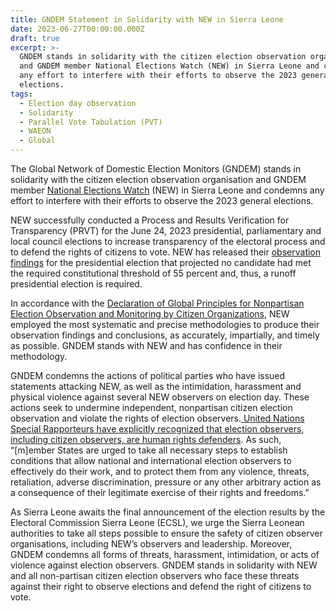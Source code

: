 ```yaml
---
title: GNDEM Statement in Solidarity with NEW in Sierra Leone
date: 2023-06-27T00:00:00.000Z
draft: true
excerpt: >-
  GNDEM stands in solidarity with the citizen election observation organisation
  and GNDEM member National Elections Watch (NEW) in Sierra Leone and condemns
  any effort to interfere with their efforts to observe the 2023 general
  elections.
tags:
  - Election day observation
  - Solidarity
  - Parallel Vote Tabulation (PVT)
  - WAEON
  - Global
---
```


The Global Network of Domestic Election Monitors (GNDEM) stands in solidarity with the citizen election observation organisation and GNDEM member [National Elections Watch](https://nationalelectionwatchsl.org/) (NEW) in Sierra Leone and condemns any effort to interfere with their efforts to observe the 2023 general elections.

NEW successfully conducted a Process and Results Verification for Transparency (PRVT) for the June 24, 2023 presidential, parliamentary and local council elections to increase transparency of the electoral process and to defend the rights of citizens to vote. NEW has released their [observation findings](https://nationalelectionwatchsl.org/wp-content/uploads/2023/06/27-June-NEW-PRVT-UPDATE-Partial-election-results-released-by-the-ECSL-26-June-2023-NEW-FINAL.pdf) for the presidential election that projected no candidate had met the required constitutional threshold of 55 percent and, thus, a runoff presidential election is required. 

In accordance with the [Declaration of Global Principles for Nonpartisan Election Observation and Monitoring by Citizen Organizations](https://gndem.org/declaration-of-global-principles/), NEW employed the most systematic and precise methodologies to produce their observation findings and conclusions, as accurately, impartially, and timely as possible. GNDEM stands with NEW and has confidence in their methodology. 

GNDEM condemns the actions of political parties who have issued statements attacking NEW, as well as the intimidation, harassment and physical violence against several NEW observers on election day. These actions seek to undermine independent, nonpartisan citizen election observation and violate the rights of election observers.[ United Nations Special Rapporteurs have explicitly recognized that election observers, including citizen observers, are human rights defenders](https://srdefenders.org/information/the-situation-of-election-observers-as-human-rights-defenders%EF%BF%BC/). As such, “\[m]ember States are urged to take all necessary steps to establish conditions that allow national and international election observers to effectively do their work, and to protect them from any violence, threats, retaliation, adverse discrimination, pressure or any other arbitrary action as a consequence of their legitimate exercise of their rights and freedoms.”

As Sierra Leone awaits the final announcement of the election results by the Electoral Commission Sierra Leone (ECSL), we urge the Sierra Leonean authorities to take all steps possible to ensure the safety of citizen observer organisations, including NEW’s observers and leadership. Moreover, GNDEM condemns all forms of threats, harassment, intimidation, or acts of violence against election observers. GNDEM stands in solidarity with NEW and all non-partisan citizen election observers who face these threats against their right to observe elections and defend the right of citizens to vote.
